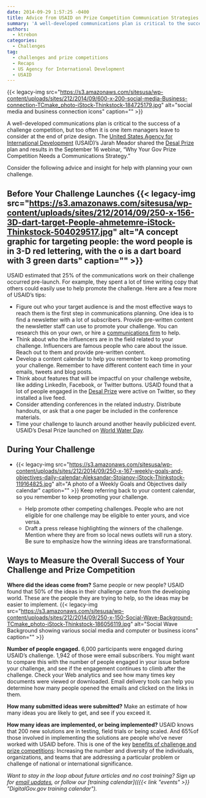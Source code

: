 ```yaml
---
date: 2014-09-29 1:57:25 -0400
title: Advice from USAID on Prize Competition Communication Strategies
summary: 'A well-developed communications plan is critical to the success of a challenge competition, but too often it is one item managers leave to consider at the end of prize design. The United States Agency for International Development (USAID)&rsquo;s Jarah Meador shared the Desal Prize plan and results in the September 16 webinar, &ldquo;Why Your Gov'
authors:
  - ktrebon
categories:
  - Challenges
tag:
  - challenges and prize competitions
  - Recaps
  - US Agency for International Development
  - USAID
---
```


{{< legacy-img src="https://s3.amazonaws.com/sitesusa/wp-content/uploads/sites/212/2014/09/600-x-200-social-media-Business-connection-TCmake_photo-iStock-Thinkstock-184725179.jpg" alt="social media and business connection icons" caption="" >}} 

A well-developed communications plan is critical to the success of a challenge competition, but too often it is one item managers leave to consider at the end of prize design. The [United States Agency for International Development](http://www.usaid.gov/) (USAID)’s Jarah Meador shared the [Desal Prize](http://www.securingwaterforfood.org/the-desal-prize/) plan and results in the September 16 webinar, “Why Your Gov Prize Competition Needs a Communications Strategy.”

Consider the following advice and insight for help with planning your own challenge.

## Before Your Challenge Launches {{< legacy-img src="https://s3.amazonaws.com/sitesusa/wp-content/uploads/sites/212/2014/09/250-x-156-3D-dart-target-People-ahmetemre-iStock-Thinkstock-504029517.jpg" alt="A concept graphic for targeting people: the word people is in 3-D red lettering, with the o is a dart board with 3 green darts" caption="" >}} 

USAID estimated that 25% of the communications work on their challenge occurred pre-launch. For example, they spent a lot of time writing copy that others could easily use to help promote the challenge. Here are a few more of USAID&#8217;s tips:

  * Figure out who your target audience is and the most effective ways to reach them is the first step in communications planning. One idea is to find a newsletter with a lot of subscribers. Provide pre-written content the newsletter staff can use to promote your challenge. You can research this on your own, or hire a [communications firm](http://www.gsaelibrary.gsa.gov/ElibMain/sinDetails.do?scheduleNumber=541&specialItemNumber=541+4G&executeQuery=YES "Link to GSA Schedule 541 4G for Challenge and Competition Services ") to help.
  * Think about who the influencers are in the field related to your challenge. Influencers are famous people who care about the issue. Reach out to them and provide pre-written content.
  * Develop a content calendar to help you remember to keep promoting your challenge. Remember to have different content each time in your emails, tweets and blog posts.
  * Think about features that will be impactful on your challenge website, like adding LinkedIn, Facebook, or Twitter buttons. USAID found that a lot of people engaged in the [Desal Prize](http://www.securingwaterforfood.org/the-desal-prize/ "Link to Desalinization (Desal) Prize website") were active on Twitter, so they installed a live feed.
  * Consider attending conferences in the related industry. Distribute handouts, or ask that a one pager be included in the conference materials.
  * Time your challenge to launch around another heavily publicized event. USAID&#8217;s Desal Prize launched on [World Water Day](http://www.unwater.org/worldwaterday).

## During Your Challenge

  * {{< legacy-img src="https://s3.amazonaws.com/sitesusa/wp-content/uploads/sites/212/2014/09/250-x-167-weekly-goals-and-objectives-daily-calendar-Aleksandar-Stojanov-iStock-Thinkstock-119164825.jpg" alt="A photo of a Weekly Goals and Objectives daily calendar" caption="" >}} 
    Keep referring back to your content calendar, so you remember to keep promoting your challenge.</li> 
    
      * Help promote other competing challenges. People who are not eligible for one challenge may be eligible to enter yours, and vice versa.
      * Draft a press release highlighting the winners of the challenge. Mention where they are from so local news outlets will run a story. Be sure to emphasize how the winning ideas are transformational.</ul> 
    
    ## Ways to Measure the Overall Success of Your Challenge and Prize Competition
    
    **Where did the ideas come from?** Same people or new people? USAID found that 50% of the ideas in their challenge came from the developing world. These are the people they are trying to help, so the ideas may be easier to implement. {{< legacy-img src="https://s3.amazonaws.com/sitesusa/wp-content/uploads/sites/212/2014/09/250-x-150-Social-Wave-Background-TCmake_photo-iStock-Thinkstock-186056119.jpg" alt="Social Wave Background showing various social media and computer or business icons" caption="" >}} 
    
    **Number of people engaged.** 6,000 participants were engaged during USAID&#8217;s challenge. 1,942 of those were email subscribers. You might want to compare this with the number of people engaged in your issue before your challenge, and see if the engagement continues to climb after the challenge. Check your Web analytics and see how many times key documents were viewed or downloaded. Email delivery tools can help you determine how many people opened the emails and clicked on the links in them.
    
    **How many submitted ideas were submitted?** Make an estimate of how many ideas you are likely to get, and see if you exceed it.
    
    **How many ideas are implemented, or being implemented?** USAID knows that 200 new solutions are in testing, field trials or being scaled. And 65%of those involved in implementing the solutions are people who&#8217;ve never worked with USAID before. This is one of the key [benefits of challenge and prize competitions](http://www.whitehouse.gov/sites/default/files/omb/assets/memoranda_2010/m10-11.pdf): Increasing the number and diversity of the individuals, organizations, and teams that are addressing a particular problem or challenge of national or international significance.
    
    _Want to stay in the loop about future articles and no cost training? Sign up for [email updates](https://public.govdelivery.com/accounts/USHOWTO/subscriber/new?preferences=true#tab1 "Sign up for DigitalGov.gov email updates"), or follow our [training calendar](({{< link "events" >}} "DigitalGov.gov training calendar")._